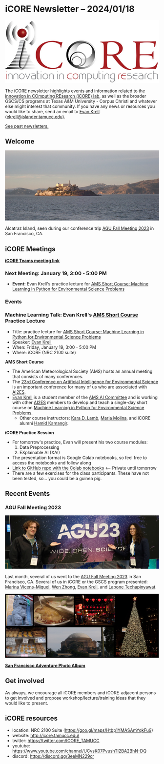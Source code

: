 # iCORE Newsletter – 2024/01/18

![logo](../img/logo_plain_sm.jpg)

The iCORE newsletter highlights events and information related to the [innovation in COmputing REsearch (iCORE) lab](https://icore.tamucc.edu/),
as well as the broader GSCS/CS programs at Texas A&M University - Corpus Christi and whatever else might interest that community.
If you have any news or resources you would like to share, send an email to [Evan Krell](https://scholar.google.com/citations?user=jLuwYGAAAAAJ&hl=en) (ekrell@islander.tamucc.edu).

[See past newsletters.](https://github.com/ekrell/icore_website/tree/main/news)

## Welcome

![Alcatraz](../img/sf_0.jpg)

Alcatraz Island, seen during our conference trip [AGU Fall Meeting 2023](https://www.agu.org/fall-meeting) in San Francisco, CA.

## iCORE Meetings

**[iCORE Teams meeting link](https://teams.microsoft.com/l/meetup-join/19%3Ameeting_MDdlZDBiMTgtYzVjNS00YjhhLWE5OTctY2Y5YzMyYTljNzU5%40thread.v2/0?context=%7B%22Tid%22%3A%2234cbfaf1-67a6-4781-a9ca-514eb2550b66%22%2C%22Oid%22%3A%22994c008b-0707-4f3c-8ac0-73b65e733430%22%2C%22MessageId%22%3A%220%22%7D)**

### Next Meeting: January 19, 3:00 - 5:00 PM

- **Event:** Evan Krell's practice lecture for [AMS Short Course: Machine Learning in Python for Environmental Science Problems](https://www.ametsoc.org/index.cfm/ams/education-careers/careers/professional-development/short-courses/machine-learning-in-python-for-environmental-science-problems2/)

### Events

### Machine Learning Talk: Evan Krell's [AMS Short Course](https://www.ametsoc.org/index.cfm/ams/education-careers/careers/professional-development/short-courses/machine-learning-in-python-for-environmental-science-problems2/) Practice Lecture

- Title: practice lecture for [AMS Short Course: Machine Learning in Python for Environmental Science Problems](https://www.ametsoc.org/index.cfm/ams/education-careers/careers/professional-development/short-courses/machine-learning-in-python-for-environmental-science-problems2/)
- Speaker: [Evan Krell](https://ekrell.github.io/)
- When: Friday, January 19, 3:00 - 5:00 PM
- Where: iCORE (NRC 2100 suite)

**AMS Short Course**

- The American Meteorological Society (AMS) hosts an annual meeting that consists of many conferences. 
- The [23rd Conference on Artificial Intelligence for Environmental Science](https://annual.ametsoc.org/index.cfm/2024/program-events/conferences-and-symposia/23rd-conference-on-artificial-intelligence-for-environmental-science/) is an important conference for many of us who are associated with [AI2ES]().
- [Evan Krell](https://ekrell.github.io/) is a student member of the [AMS AI Committee](https://www.ametsoc.org/index.cfm/stac/committees/committee-on-artificial-intelligence-applications-to-environmental-science/) and is working with other [AI2ES](https://www.ai2es.org/) members to develop and teach a single-day short course on [Machine Learning in Python for Environmental Science Problems](https://www.ametsoc.org/index.cfm/ams/education-careers/careers/professional-development/short-courses/machine-learning-in-python-for-environmental-science-problems2/).
  - Other course instructors: [Kara D. Lamb](https://kdlamb.github.io/), [Maria Molina](https://staff.ucar.edu/users/molina), and iCORE alumni [Hamid Kamangir](https://scholar.google.com/citations?user=YLYJGQ8AAAAJ&hl=en). 

**iCORE Practice Session**

- For tomorrow's practice, Evan will present his two course modules:
  1. Data Preprocessing
  2. EXplainable AI (XAI)
- The presentation format is Google Colab notebooks, so feel free to access the notebooks and follow along
- [Link to GitHub repo with the Colab notebooks](https://github.com/ekrell/ams_ai_shortcourse_2024)  <-- Private until tomorrow
- There are a few exercises for the class participants. These have not been tested, so... you could be a guinea pig. 

## Recent Events

### AGU Fall Meeting 2023

![Evan & Marina at AGU](../img/sf_1.jpg)

Last month, several of us went to the [AGU Fall Meeting 2023](https://www.agu.org/fall-meeting) in San Francisco, CA. 
Several of us in iCORE or the GSCS program presented: [Marina Vicens-Miquel](https://marinavicensmiquel.github.io/cv.html), [Wen Zhong](https://scholar.google.com/citations?user=Xj3uOfUAAAAJ&hl=en), [Evan Krell](), and [Lapone Techapinyawat](https://www.wesalab.com/team-members). 

![SF montage](../img/sf_2.jpg)

**[San Francisco Adventure Photo Album](../img/AGU_2023_SanFrancisco.pdf)**





## Get involved

As always, we encourage all iCORE members and iCORE-adjacent persons to get involved and propose workshop/lecture/training ideas that they would like to present.

## iCORE resources

- location: NRC 2100 Suite (https://goo.gl/maps/Htbp1YMASAmYqkFu9)
- website: http://icore.tamucc.edu/
- twitter: https://twitter.com/ICORE_TAMUCC
- youtube: https://www.youtube.com/channel/UCvsK07PvushTI2BA2BhN-DQ
- discord: https://discord.gg/3eeMN229cr

